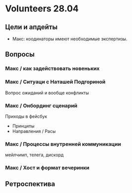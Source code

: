 # Volunteers 28.04

## Цели и апдейты

* Макс: коодинаторы имеют необходимые экспертизы. 

## Вопросы

### Макс / как задействовать новеньких

### Макс / Ситуаци с Наташей Подгориной

Вопрос ожиданий и вообще конфликты

### Макс / Онбординг сценарий

Приходы в фейсбук

* Принципы
* Направления / Расы

### Макс / Процессы внутренней коммуникации

мейлчимп, телега, дискорд

### Макс / Хост и формат вечеринки

## Ретроспектива

